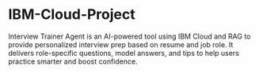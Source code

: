 # IBM-Cloud-Project
Interview Trainer Agent is an AI-powered tool using IBM Cloud and RAG to provide personalized interview prep based on resume and job role. It delivers role-specific questions, model answers, and tips to help users practice smarter and boost confidence.   
